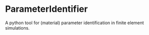 # ParameterIdentifier

A python tool for (material) parameter identification in finite element simulations.
